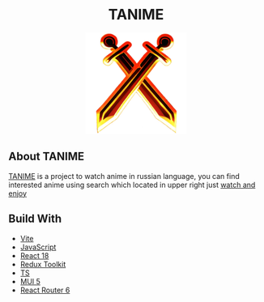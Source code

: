 <br>
<div align="center">
    <h1>TANIME</h1>
    <a href="https://tanime-psi.vercel.app"> 
        <img src="./public/icon.png" alt="icon" width="200" height="200">
    </a>
</div>

## About TANIME

[TANIME](https://tanime-psi.vercel.app) is a project to watch anime in russian language, you can find interested anime using search which located in upper right just [watch and enjoy](https://tanime-psi.vercel.app)

## Build With

- [Vite](https://vitejs.dev)
- [JavaScript](https://www.javascript.com)
- [React 18](https://reactjs.org)
- [Redux Toolkit](https://redux-toolkit.js.org)
- [TS](https://www.typescriptlang.org)
- [MUI 5](https://mui.com)
- [React Router 6](https://reactrouter.com)
